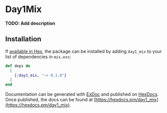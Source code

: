 # Day1Mix

**TODO: Add description**

## Installation

If [available in Hex](https://hex.pm/docs/publish), the package can be installed
by adding `day1_mix` to your list of dependencies in `mix.exs`:

```elixir
def deps do
  [
    {:day1_mix, "~> 0.1.0"}
  ]
end
```

Documentation can be generated with [ExDoc](https://github.com/elixir-lang/ex_doc)
and published on [HexDocs](https://hexdocs.pm). Once published, the docs can
be found at [https://hexdocs.pm/day1_mix](https://hexdocs.pm/day1_mix).

